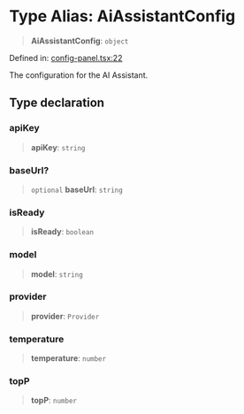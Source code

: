 # Type Alias: AiAssistantConfig

> **AiAssistantConfig**: `object`

Defined in: [config-panel.tsx:22](https://github.com/GeoDaCenter/openassistant/blob/65e761aafcb8b3d759c0e5ae9c1cbe8e024f7128/packages/ui/src/components/config-panel.tsx#L22)

The configuration for the AI Assistant.

## Type declaration

### apiKey

> **apiKey**: `string`

### baseUrl?

> `optional` **baseUrl**: `string`

### isReady

> **isReady**: `boolean`

### model

> **model**: `string`

### provider

> **provider**: `Provider`

### temperature

> **temperature**: `number`

### topP

> **topP**: `number`
